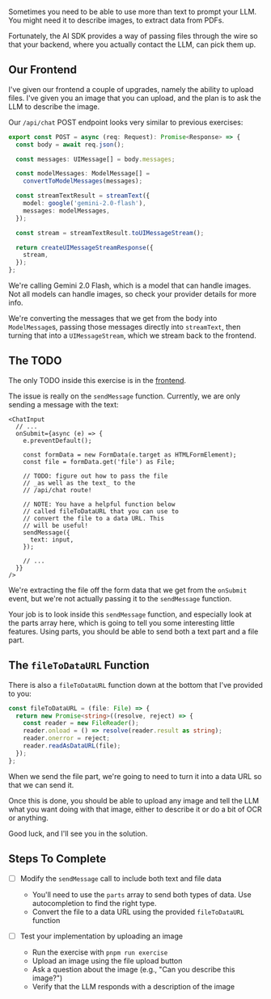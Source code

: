 Sometimes you need to be able to use more than text to prompt your LLM. You might need it to describe images, to extract data from PDFs.

Fortunately, the AI SDK provides a way of passing files through the wire so that your backend, where you actually contact the LLM, can pick them up.

## Our Frontend

I've given our frontend a couple of upgrades, namely the ability to upload files. I've given you an image that you can upload, and the plan is to ask the LLM to describe the image.

Our `/api/chat` POST endpoint looks very similar to previous exercises:

```ts
export const POST = async (req: Request): Promise<Response> => {
  const body = await req.json();

  const messages: UIMessage[] = body.messages;

  const modelMessages: ModelMessage[] =
    convertToModelMessages(messages);

  const streamTextResult = streamText({
    model: google('gemini-2.0-flash'),
    messages: modelMessages,
  });

  const stream = streamTextResult.toUIMessageStream();

  return createUIMessageStreamResponse({
    stream,
  });
};
```

We're calling Gemini 2.0 Flash, which is a model that can handle images. Not all models can handle images, so check your provider details for more info.

We're converting the messages that we get from the body into `ModelMessage`s, passing those messages directly into `streamText`, then turning that into a `UIMessageStream`, which we stream back to the frontend.

## The TODO

The only TODO inside this exercise is in the [frontend](./client/root.tsx).

The issue is really on the `sendMessage` function. Currently, we are only sending a message with the text:

```tsx
<ChatInput
  // ...
  onSubmit={async (e) => {
    e.preventDefault();

    const formData = new FormData(e.target as HTMLFormElement);
    const file = formData.get('file') as File;

    // TODO: figure out how to pass the file
    // _as well as the text_ to the
    // /api/chat route!

    // NOTE: You have a helpful function below
    // called fileToDataURL that you can use to
    // convert the file to a data URL. This
    // will be useful!
    sendMessage({
      text: input,
    });

    // ...
  }}
/>
```

We're extracting the file off the form data that we get from the `onSubmit` event, but we're not actually passing it to the `sendMessage` function.

Your job is to look inside this `sendMessage` function, and especially look at the parts array here, which is going to tell you some interesting little features. Using parts, you should be able to send both a text part and a file part.

## The `fileToDataURL` Function

There is also a `fileToDataURL` function down at the bottom that I've provided to you:

```ts
const fileToDataURL = (file: File) => {
  return new Promise<string>((resolve, reject) => {
    const reader = new FileReader();
    reader.onload = () => resolve(reader.result as string);
    reader.onerror = reject;
    reader.readAsDataURL(file);
  });
};
```

When we send the file part, we're going to need to turn it into a data URL so that we can send it.

Once this is done, you should be able to upload any image and tell the LLM what you want doing with that image, either to describe it or do a bit of OCR or anything.

Good luck, and I'll see you in the solution.

## Steps To Complete

- [ ] Modify the `sendMessage` call to include both text and file data
  - You'll need to use the `parts` array to send both types of data. Use autocompletion to find the right type.
  - Convert the file to a data URL using the provided `fileToDataURL` function

- [ ] Test your implementation by uploading an image
  - Run the exercise with `pnpm run exercise`
  - Upload an image using the file upload button
  - Ask a question about the image (e.g., "Can you describe this image?")
  - Verify that the LLM responds with a description of the image
